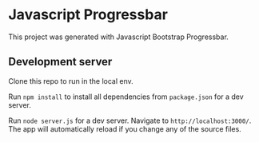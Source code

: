 # Javascript Progressbar

This project was generated with Javascript Bootstrap Progressbar.

## Development server

Clone this repo to run in the local env. 

Run `npm install` to install all dependencies from `package.json` for a dev server. 

Run `node server.js` for a dev server. Navigate to `http://localhost:3000/`. The app will automatically reload if you change any of the source files.


